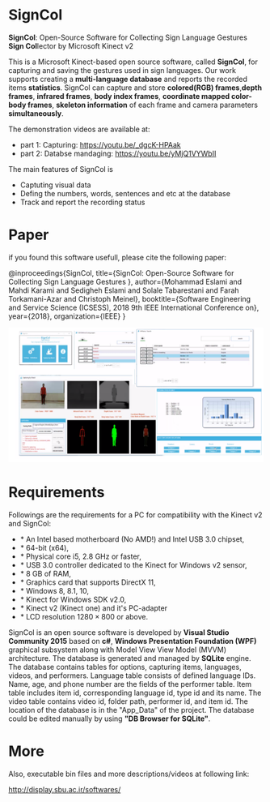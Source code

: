 
# SignCol

**SignCol**: Open-Source Software for Collecting Sign Language Gestures
**Sign Col**lector by Microsoft Kinect v2


This is a Microsoft Kinect-based open source software, called **SignCol**, for capturing and saving the gestures used in sign languages. Our work supports creating a **multi-language database** and reports the recorded items **statistics**. SignCol can capture and store **colored(RGB) frames**,**depth frames**, **infrared frames**, **body index frames**, **coordinate mapped color-body frames**, **skeleton information** of each frame and camera parameters **simultaneously**.


The demonstration videos are available at:
- part 1: Capturing: https://youtu.be/_dgcK-HPAak
- part 2: Databse mandaging: https://youtu.be/yMjQ1VYWbII

The main features of SignCol is 
- Captuting visual data 
- Defing the numbers, words, sentences and etc at the database 
- Track and report the recording status


# Paper
if you found this software usefull, please cite the following paper:

@inproceedings{SignCol,
  title={SignCol: Open-Source Software for Collecting Sign Language Gestures },
  author={Mohammad Eslami and Mahdi Karami and Sedigheh Eslami and Solale Tabarestani and Farah Torkamani-Azar and Christoph Meinel},
  booktitle={Software Engineering and Service Science (ICSESS), 2018 9th IEEE International Conference on},
  year={2018},
  organization={IEEE}
}


![Screenshot](SignCol.png)


# Requirements

Followings are the requirements for a PC for compatibility with the Kinect v2 and SignCol: 
- $\ast$ An Intel based motherboard (No AMD!) and Intel USB 3.0 chipset, 
- $\ast$ 64-bit (x64), 
- $\ast$ Physical core i5, 2.8 GHz or faster,
- $\ast$ USB 3.0 controller dedicated to the Kinect for Windows v2 sensor, 
- $\ast$ 8 GB of RAM, 
- $\ast$ Graphics card that supports DirectX 11, 
- $\ast$ Windows 8, 8.1, 10, 
- $\ast$ Kinect for Windows SDK v2.0, 
- $\ast$ Kinect v2 (Kinect one) and it's PC-adapter 
- $\ast$ LCD resolution $1280 \times 800$ or above.

SignCol is an open source software is developed by **Visual Studio Community 2015** based on **c#**, **Windows Presentation Foundation (WPF)** graphical subsystem along with Model View View Model (MVVM) architecture. The database is generated and managed by **SQLite** engine. The database contains tables for options, capturing items, languages, videos, and performers. Language table consists of defined language IDs. Name, age, and phone number are the fields of the performer table. Item table includes item id, corresponding language id, type id and its name. The video table contains video id, folder path, performer id, and item id. The location of the database is in the "App_Data" of the project. The database could be edited manually by using **"DB Browser for SQLite"**.



# More
Also, executable bin files and more descriptions/videos at following link:

http://display.sbu.ac.ir/softwares/


